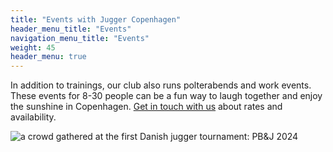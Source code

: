 ```yaml
---
title: "Events with Jugger Copenhagen"
header_menu_title: "Events"
navigation_menu_title: "Events"
weight: 45
header_menu: true
---
```


In addition to trainings, our club also runs polterabends and work events. These events for 8-30 people can be a fun way to laugh together and enjoy the sunshine in Copenhagen. [Get in touch with us](/#contact) about rates and availability.

![a crowd gathered at the first Danish jugger tournament: PB&J 2024](images/crowd.jpg)